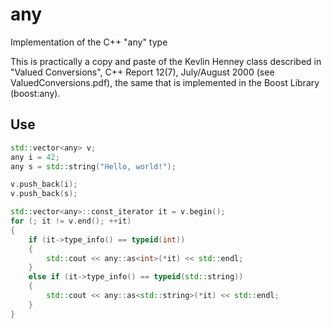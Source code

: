 # any
Implementation of the C++ "any" type

This is practically a copy and paste of the Kevlin Henney class described in
"Valued Conversions", C++ Report 12(7), July/August 2000 (see
ValuedConversions.pdf), the same that is implemented in the Boost Library
(boost:any).

## Use

```c++
std::vector<any> v;
any i = 42;
any s = std::string("Hello, world!");

v.push_back(i);
v.push_back(s);

std::vector<any>::const_iterator it = v.begin();
for (; it != v.end(); ++it)
{
	if (it->type_info() == typeid(int))
	{
		std::cout << any::as<int>(*it) << std::endl;
	}
	else if (it->type_info() == typeid(std::string))
	{
		std::cout << any::as<std::string>(*it) << std::endl;
	}
}
```
